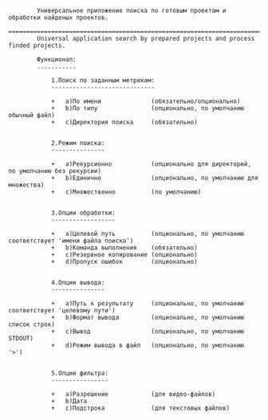 			Универсальное приложение поиска по готовым проектам и обработки найденых проектов.
			==================================================================================
			Universal application search by prepared projects and process finded projects.

			Функционал:
			...........
			
				1.Поиск по заданным метрикам:
				-----------------------------

				+	a)По имени		        (обязательно/опционально)
				+	b)По типу		        (опционально, по умолчанию обычный файл)
				+	c)Директория поиска	    (обязательно)
					

				2.Режим поиска:
				---------------

				+	a)Рекурсионно 		    (опционально для директорий, по умолчанию без рекурсии)
				+	b)Единично 		        (опционально, по умолчанию для множества)
				+	c)Множественно	 	    (по умолчанию)
	

				3.Опции обработки:
				------------------
					
				+	a)Целевой путь	    	(опционально, по умолчанию соответствует 'имени файла поиска')
				+	b)Команда выполнения	(обязательно)
				+	с)Резервное копирование	(опционально)
				+	d)Пропуск ошибок    	(опционально)


				4.Опции вывода:
				---------------
					
				+	a)Путь к результату	    (опционально, по умолчанию соответствует 'целевому пути')
				+	b)Формат вывода		    (опционально, по умолчанию список строк)
				+	c)Вывод			        (опционально, по умолчанию STDOUT)
				+ 	d)Режим вывода в файл	(опционально, по умолчанию '>')


				5.Опции фильтра:
				----------------
					
				+	a)Разрешение		    (для видео-файлов)
				+	b)Дата
				+	c)Подстрока		        (для текстовых файлов)